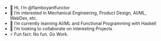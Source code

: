 - 👋 Hi, I’m @flamboyantfunctor
- 👀 I’m interested in Mechanical Engineering, Product Design, AI/ML, WebDev, etc.
- 🌱 I’m currently learning AI/ML and Functional Programming with Haskell
- 💞️ I’m looking to collaborate on interesting Projects
- ⚡ Fun fact: No fun. Go Work.

<!---
flamboyantfunctor/flamboyantfunctor is a ✨ special ✨ repository because its `README.md` (this file) appears on your GitHub profile.
You can click the Preview link to take a look at your changes.
--->
